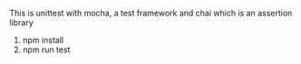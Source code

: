 This is unittest with mocha, a test framework and chai which is an assertion library

1. npm install
2. npm run test
